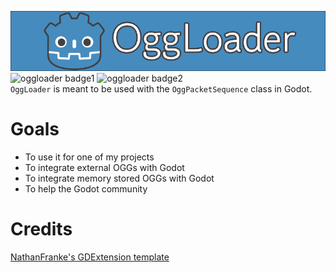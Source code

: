 ![oggloader logo](img/OggLoader.png) \
![oggloader badge1](https://img.shields.io/github/release-date/GrowtopiaFli/oggloader-gdextension?style=for-the-badge)
![oggloader badge2](https://img.shields.io/github/last-commit/GrowtopiaFli/oggloader-gdextension/master?style=for-the-badge) \
`OggLoader` is meant to be used with the `OggPacketSequence` class in Godot.
# Goals
- To use it for one of my projects
- To integrate external OGGs with Godot
- To integrate memory stored OGGs with Godot
- To help the Godot community
# Credits
[NathanFranke's GDExtension template](https://github.com/nathanfranke/gdextension)
